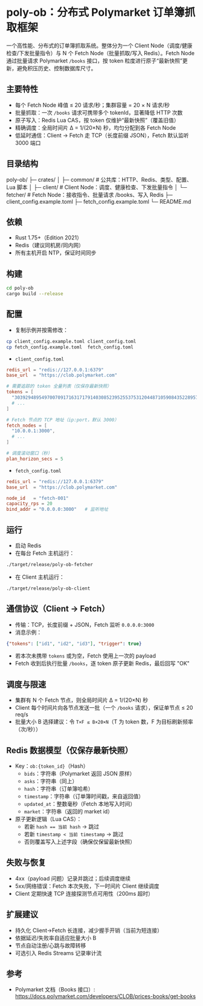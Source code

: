 # poly-ob：分布式 Polymarket 订单簿抓取框架

一个高性能、分布式的订单簿抓取系统。整体分为一个 Client Node（调度/健康检查/下发批量指令）与 N 个 Fetch Node（批量抓取/写入 Redis）。Fetch Node 通过批量请求 Polymarket `/books` 接口，按 token 粒度进行原子“最新快照”更新，避免积压历史、控制数据库尺寸。

## 主要特性
- 每个 Fetch Node 峰值 ≤ 20 请求/秒；集群容量 = 20 × N 请求/秒
- 批量抓取：一次 `/books` 请求可携带多个 tokenId，显著降低 HTTP 次数
- 原子写入：Redis Lua CAS，按 token 仅维护“最新快照”（覆盖旧值）
- 精确调度：全局时间片 Δ = 1/(20×N) 秒，均匀分配到各 Fetch Node
- 低延时通信：Client → Fetch 走 TCP（长度前缀 JSON），Fetch 默认监听 3000 端口

## 目录结构
poly-ob/
├─ crates/
│ ├─ common/ # 公共库：HTTP、Redis、类型、配置、Lua 脚本
│ ├─ client/ # Client Node：调度、健康检查、下发批量指令
│ └─ fetcher/ # Fetch Node：接收指令、批量请求 /books、写入 Redis
├─ client_config.example.toml
├─ fetch_config.example.toml
└─ README.md


## 依赖
- Rust 1.75+（Edition 2021）
- Redis（建议同机房/同内网）
- 所有主机开启 NTP，保证时间同步

## 构建
```bash
cd poly-ob
cargo build --release
```

## 配置
- 复制示例并按需修改：
```bash
cp client_config.example.toml client_config.toml
cp fetch_config.example.toml  fetch_config.toml
```

- `client_config.toml`
```toml
redis_url = "redis://127.0.0.1:6379"
base_url  = "https://clob.polymarket.com"

# 需要追踪的 token 全量列表（仅保存最新快照）
tokens = [
  "30392948954970070917163171791403085239525537531204487105908435228957543147284",
  # ...
]

# Fetch 节点的 TCP 地址（ip:port，默认 3000）
fetch_nodes = [
  "10.0.0.1:3000",
  # ...
]

# 调度滚动窗口（秒）
plan_horizon_secs = 5
```

- `fetch_config.toml`
```toml
redis_url = "redis://127.0.0.1:6379"
base_url  = "https://clob.polymarket.com"

node_id   = "fetch-001"
capacity_rps = 20
bind_addr = "0.0.0.0:3000"   # 监听地址
```

## 运行
- 启动 Redis
- 在每台 Fetch 主机运行：
```bash
./target/release/poly-ob-fetcher
```
- 在 Client 主机运行：
```bash
./target/release/poly-ob-client
```

## 通信协议（Client → Fetch）
- 传输：TCP，长度前缀 + JSON，Fetch 监听 `0.0.0.0:3000`
- 消息示例：
```json
{"tokens": ["id1", "id2", "id3"], "trigger": true}
```
- 若本次未携带 `tokens` 或为空，Fetch 使用上一次的 payload
- Fetch 收到后执行批量 `/books`，逐 token 原子更新 Redis，最后回写 "OK"

## 调度与限速
- 集群有 N 个 Fetch 节点，则全局时间片 Δ = 1/(20×N) 秒
- Client 每个时间片向各节点发送一批（一个 `/books` 请求），保证单节点 ≤ 20 req/s
- 批量大小 B 选择建议：令 `T×F ≤ B×20×N`（T 为 token 数，F 为目标刷新频率（次/秒））

## Redis 数据模型（仅保存最新快照）
- Key：`ob:{token_id}`（Hash）
  - `bids`：字符串（Polymarket 返回 JSON 原样）
  - `asks`：字符串（同上）
  - `hash`：字符串（订单簿哈希）
  - `timestamp`：字符串（订单簿时间戳，来自返回值）
  - `updated_at`：整数毫秒（Fetch 本地写入时间）
  - `market`：字符串（返回的 market id）
- 原子更新逻辑（Lua CAS）：
  - 若新 `hash == 当前 hash` → 跳过
  - 若新 `timestamp < 当前 timestamp` → 跳过
  - 否则覆盖写入上述字段（确保仅保留最新快照）

## 失败与恢复
- 4xx（payload 问题）记录并跳过；后续调度继续
- 5xx/网络错误：Fetch 本次失败，下一时间片 Client 继续调度
- Client 定期快速 TCP 连接探测节点可用性（200ms 超时）

## 扩展建议
- 持久化 Client→Fetch 长连接，减少握手开销（当前为短连接）
- 依据延迟/失败率自适应批量大小 B
- 节点自动注册/心跳与故障转移
- 可选引入 Redis Streams 记录审计流

## 参考
- Polymarket 文档（Books 接口）: https://docs.polymarket.com/developers/CLOB/prices-books/get-books